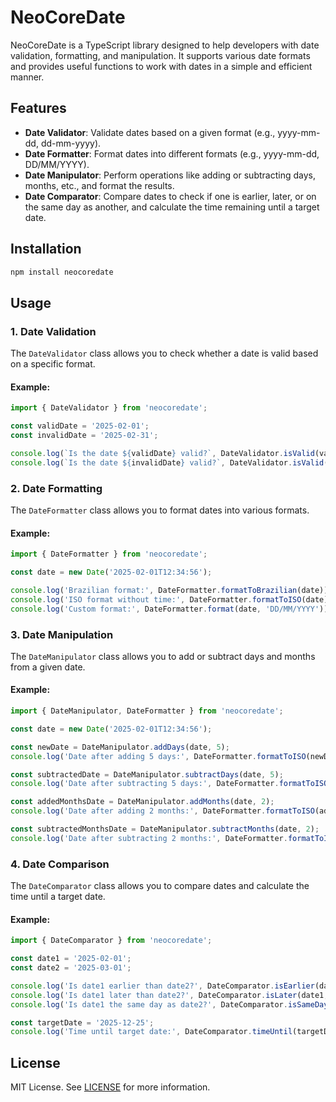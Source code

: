 # NeoCoreDate

NeoCoreDate is a TypeScript library designed to help developers with date validation, formatting, and manipulation. It supports various date formats and provides useful functions to work with dates in a simple and efficient manner.

## Features

- **Date Validator**: Validate dates based on a given format (e.g., yyyy-mm-dd, dd-mm-yyyy).
- **Date Formatter**: Format dates into different formats (e.g., yyyy-mm-dd, DD/MM/YYYY).
- **Date Manipulator**: Perform operations like adding or subtracting days, months, etc., and format the results.
- **Date Comparator**: Compare dates to check if one is earlier, later, or on the same day as another, and calculate the time remaining until a target date.

## Installation

```bash
npm install neocoredate
```

## Usage

### 1. Date Validation

The `DateValidator` class allows you to check whether a date is valid based on a specific format.

#### Example:

```typescript
import { DateValidator } from 'neocoredate';

const validDate = '2025-02-01';
const invalidDate = '2025-02-31';

console.log(`Is the date ${validDate} valid?`, DateValidator.isValid(validDate, 'yyyy-mm-dd')); // true
console.log(`Is the date ${invalidDate} valid?`, DateValidator.isValid(invalidDate, 'yyyy-mm-dd')); // false
```

### 2. Date Formatting

The `DateFormatter` class allows you to format dates into various formats.

#### Example:

```typescript
import { DateFormatter } from 'neocoredate';

const date = new Date('2025-02-01T12:34:56');

console.log('Brazilian format:', DateFormatter.formatToBrazilian(date)); // Ex: 01/02/2025
console.log('ISO format without time:', DateFormatter.formatToISO(date)); // Ex: 2025-02-01
console.log('Custom format:', DateFormatter.format(date, 'DD/MM/YYYY')); // Ex: 01/02/2025
```

### 3. Date Manipulation

The `DateManipulator` class allows you to add or subtract days and months from a given date.

#### Example:

```typescript
import { DateManipulator, DateFormatter } from 'neocoredate';

const date = new Date('2025-02-01T12:34:56');

const newDate = DateManipulator.addDays(date, 5);
console.log('Date after adding 5 days:', DateFormatter.formatToISO(newDate)); // Ex: 2025-02-06

const subtractedDate = DateManipulator.subtractDays(date, 5);
console.log('Date after subtracting 5 days:', DateFormatter.formatToISO(subtractedDate)); // Ex: 2025-01-27

const addedMonthsDate = DateManipulator.addMonths(date, 2);
console.log('Date after adding 2 months:', DateFormatter.formatToISO(addedMonthsDate)); // Ex: 2025-04-01

const subtractedMonthsDate = DateManipulator.subtractMonths(date, 2);
console.log('Date after subtracting 2 months:', DateFormatter.formatToISO(subtractedMonthsDate)); // Ex: 2025-12-01
```

### 4. Date Comparison

The `DateComparator` class allows you to compare dates and calculate the time until a target date.

#### Example:

```typescript
import { DateComparator } from 'neocoredate';

const date1 = '2025-02-01';
const date2 = '2025-03-01';

console.log('Is date1 earlier than date2?', DateComparator.isEarlier(date1, date2)); // true
console.log('Is date1 later than date2?', DateComparator.isLater(date1, date2)); // false
console.log('Is date1 the same day as date2?', DateComparator.isSameDay(date1, date2)); // false

const targetDate = '2025-12-25';
console.log('Time until target date:', DateComparator.timeUntil(targetDate)); // Ex: "327 days, 14 hours, 30 minutes, and 12 seconds"
```

## License

MIT License. See [LICENSE](./LICENSE) for more information.

